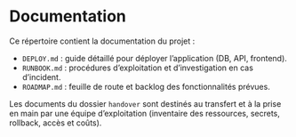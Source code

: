 # Documentation

Ce répertoire contient la documentation du projet :

- `DEPLOY.md` : guide détaillé pour déployer l’application (DB, API, frontend).
- `RUNBOOK.md` : procédures d’exploitation et d’investigation en cas
  d’incident.
- `ROADMAP.md` : feuille de route et backlog des fonctionnalités prévues.

Les documents du dossier `handover` sont destinés au transfert et à la
prise en main par une équipe d’exploitation (inventaire des ressources,
secrets, rollback, accès et coûts).
